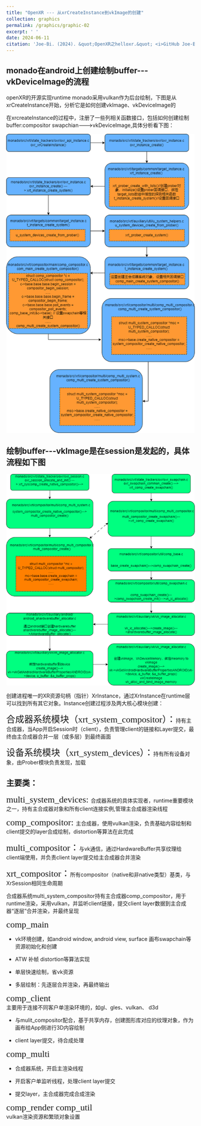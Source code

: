 ```yaml
---
title: "OpenXR --- 从xrCreateInstance到vkImage的创建"
collection: graphics
permalink: /graphics/graphic-02
excerpt: ' '
date: 2024-06-11
citation: 'Joe-Bi. (2024). &quot;OpenXR之helloxr.&quot; <i>GitHub Joe-Bi of Bugs</i>'
---
```

   

## monado在android上创建绘制buffer---vkDeviceImage的流程

openXR的开源实现runtime monado采用vulkan作为后台绘制，下图是从xrCreateInstance开始，分析它是如何创建vkImage、vkDeviceImage的

在xrcreateInstance的过程中，注册了一些列相关函数接口，包括如何创建绘制buffer:compositor swapchian--->vkDeviceImage,具体分析看下图：


<div  align="center">
<img src="../images/xrcreateInstance-drawio.png"/>
</div>

## 绘制buffer---vkImage是在session是发起的，具体流程如下图

<div  align="center">
<img src="../images/vkimage-drawio.png"/>
</div>

创建进程唯一的XR资源句柄（指针）XrInstance，通过XrInstance在runtime层可以找到所有其它对象。Instance创建过程涉及两大核心模块创建：

<font face="黑体" size=5>合成器系统模块（xrt_system_compositor）：</font>持有主合成器，当App开启Session时（client），负责管理client的链接和Layer提交，最终由主合成器合并一层（或多层）到最终画面

<font face="黑体" size=5>设备系统模块（xrt_system_devices）：</font>持有所有设备对象，由Prober模块负责发现，加载

## 主要类：
<font face="黑体" size=5>multi_system_devices: </font>合成器系统的具体实现者，runtime重要模块之一，持有主合成器对象和所有client连接实例,管理主合成器渲染线程

<font face="黑体" size=5>comp_compositor: </font>主合成器，使用vulkan渲染，负责基础内容绘制和client提交的layer合成绘制，distortion等算法在此完成

<font face="黑体" size=5>multi_compositor：</font>与vk通信，通过HardwareBuffer共享纹理给client端使用，并负责client layer提交给主合成器合并渲染

<font face="黑体" size=5>xrt_compositor：</font>所有compositor（native和非native类型）基类，与XrSession相同生命周期

合成器系统multi_system_compositor持有主合成器comp_compositor，用于runtime渲染，采用vulkan，并监听client链接，提交client layer数据到主合成器“逐层”合并渲染，并最终呈现

<font face="黑体" size=5>comp_main</font>  
* vk环境创建，如android window, android view, surface 画布swapchain等资源初始化和创建

* ATW 补帧 distortion等算法实现

* 单层快速绘制，省vk资源

* 多层绘制：先逐层合并渲染，再最终输出

<font face="黑体" size=5>comp_client</font>  
主要用于连接不同客户单渲染环境的，如gl、gles、vulkan、 d3d

* 与mulit_compositor配合，基于共享内存，创建图形库对应的纹理对象，作为画布给App侧进行3D内容绘制

* client layer提交，待合成处理

<font face="黑体" size=5>comp_multi</font>  
* 合成器系统，开启主渲染线程

* 开启客户单监听线程，处理client layer提交

* 提交layer，主合成器完成合成渲染

<font face="黑体" size=5>comp_render comp_util</font>  
vulkan渲染资源和繁琐对象设置
